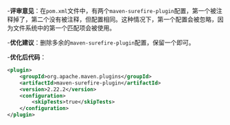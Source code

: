 -**评审意见**：在`pom.xml`文件中，有两个`maven-surefire-plugin`配置，第一个被注释掉了，第二个没有被注释，但配置相同。这种情况下，第一个配置会被忽略，因为文件系统中的第一个匹配项会被使用。

-**优化建议**：删除多余的`maven-surefire-plugin`配置，保留一个即可。

-**优化后代码**：
```xml
<plugin>
    <groupId>org.apache.maven.plugins</groupId>
    <artifactId>maven-surefire-plugin</artifactId>
    <version>2.22.2</version>
    <configuration>
        <skipTests>true</skipTests>
    </configuration>
</plugin>
```